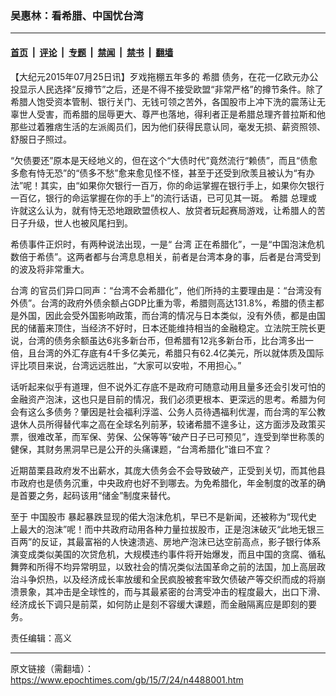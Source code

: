 ### 吴惠林：看希腊、中国忧台湾

---

#### [首页](../../../..?n4488001) &nbsp;|&nbsp; [评论](../../../../../epoch-comment?n4488001) &nbsp;|&nbsp; [专题](../../../../../epoch-special?n4488001) &nbsp;|&nbsp; [禁闻](../../../../../epoch-news?n4488001) &nbsp;|&nbsp; [禁书](../../../../../books?n4488001) &nbsp;|&nbsp; [翻墙](https://github.com/gfw-breaker/nogfw/blob/master/README.md?n4488001)


<div class="post_content" id="artbody" itemprop="articleBody">
 <!-- article content begin -->
 <p>
  【大纪元2015年07月25日讯】歹戏拖棚五年多的
  <ok href="https://www.epochtimes.com/gb/tag/%E5%B8%8C%E8%85%8A.html">
   希腊
  </ok>
  债务，在花一亿欧元办公投显示人民选择“反撙节”之后，还是不得不接受欧盟“非常严格”的撙节条件。除了希腊人饱受资本管制、银行关门、无钱可领之苦外，各国股市上冲下洗的震荡让无辜世人受害，而希腊的屈辱更大、尊严也落地，得利者正是希腊总理齐普拉斯和他那些过着雅痞生活的左派阁员们，因为他们获得民意认同，毫发无损、薪资照领、舒服日子照过。
 </p>
 <p>
  “欠债要还”原本是天经地义的，但在这个“大债时代”竟然流行“赖债”，而且“债愈多愈有恃无恐”的“债多不愁”愈来愈见怪不怪，甚至于还受到欣羡且被认为“有办法”呢！其实，由“如果你欠银行一百万，你的命运掌握在银行手上，如果你欠银行一百亿，银行的命运掌握在你的手上”的流行话语，已可见其一斑。
  <ok href="https://www.epochtimes.com/gb/tag/%E5%B8%8C%E8%85%8A.html">
   希腊
  </ok>
  总理或许就这么认为，就有恃无恐地跟欧盟债权人、放贷者玩起赛局游戏，让希腊人的苦日子升级，世人也被风尾扫到。
 </p>
 <p>
  希债事件正炽时，有两种说法出现，一是“
  <ok href="https://www.epochtimes.com/gb/tag/%E5%8F%B0%E6%B9%BE.html">
   台湾
  </ok>
  正在希腊化”，一是“中国泡沫危机数倍于希债”。这两者都与台湾息息相关，前者是台湾本身的事，后者是台湾受到的波及将非常重大。
 </p>
 <p>
  <ok href="https://www.epochtimes.com/gb/tag/%E5%8F%B0%E6%B9%BE.html">
   台湾
  </ok>
  的官员们异口同声：“台湾不会希腊化”，他们所持的主要理由是：“台湾没有外债”。台湾的政府外债余额占GDP比重为零，希腊则高达131.8%，希腊的债主都是外国，因此会受外国影响政策，而台湾的情况与日本类似，没有外债，都是由国民的储蓄来顶住，当经济不好时，日本还能维持相当的金融稳定。立法院王院长更说，台湾的债务余额虽达6兆多新台币，但希腊有12兆多新台币，比台湾多出一倍，且台湾的外汇存底有4千多亿美元，希腊只有62.4亿美元，所以就体质及国际评比项目来说，台湾远远胜出，“大家可以安啦，不用担心。”
 </p>
 <p>
  话听起来似乎有道理，但不说外汇存底不是政府可随意动用且量多还会引发可怕的金融资产泡沫，这也只是目前的情况，我们必须更根本、更深远的思考。希腊为何会有这么多债务？肇因是社会福利浮滥、公务人员待遇福利优渥，而台湾的军公教退休人员所得替代率之高在全球名列前茅，较诸希腊不遑多让，这方面涉及政策买票，很难改革，而军保、劳保、公保等等“破产日子已可预见”，连受到举世称羡的健保，其财务黑洞早已是公开的头痛课题，“台湾希腊化”谁曰不宜？
 </p>
 <p>
  近期苗栗县政府发不出薪水，其庞大债务会不会导致破产，正受到关切，而其他县市政府也是债务沉重，中央政府也好不到哪去。为免希腊化，年金制度的改革的确是首要之务，起码该用“储金”制度来替代。
 </p>
 <p>
  至于
  <ok href="https://www.epochtimes.com/gb/tag/%E4%B8%AD%E5%9B%BD%E8%82%A1%E5%B8%82.html">
   中国股市
  </ok>
  暴起暴跌显现的偌大泡沫危机，早已不是新闻，还被称为“现代史上最大的泡沫”呢！而中共政府动用各种力量拉拔股市，正是泡沫破灭“此地无银三百两”的反证，其最富裕的人快速溃逃、房地产泡沫已达空前高点，影子银行体系演变成类似美国的次贷危机，大规模违约事件将开始爆发，而且中国的贪腐、循私舞弊和所得不均异常明显，以致社会的情况类似法国革命之前的法国，加上高层政治斗争炽热，以及经济成长率放缓和全民疯股被套牢致欠债破产等交织而成的将崩溃景象，其冲击是全球性的，而与其最紧密的台湾受冲击的程度最大，出口下滑、经济成长下调只是前菜，如何防止是刻不容缓大课题，而金融隔离应是即刻的要务。
 </p>
 <p>
  责任编辑：高义
 </p>
 <!-- article content end -->
 <div id="below_article_ad">
 </div>
</div>


---

原文链接（需翻墙）：https://www.epochtimes.com/gb/15/7/24/n4488001.htm